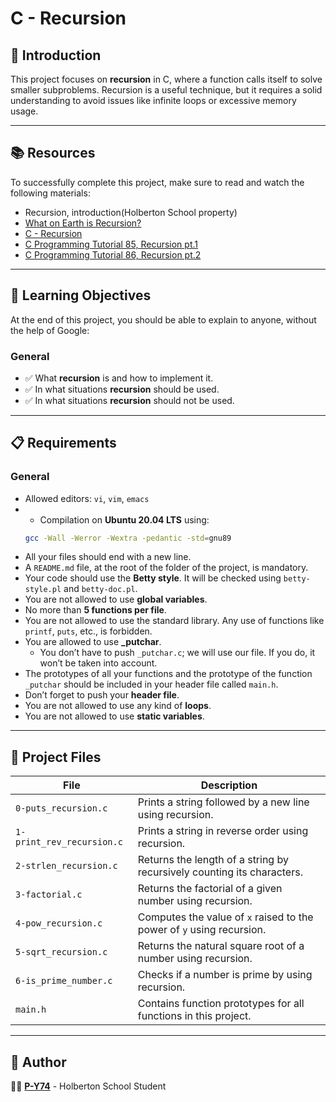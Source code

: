 # C - Recursion

## 📌 Introduction
This project focuses on **recursion** in C, where a function calls itself to solve smaller subproblems. Recursion is a useful technique, but it requires a solid understanding to avoid issues like infinite loops or excessive memory usage.

---

## 📚 Resources
To successfully complete this project, make sure to read and watch the following materials:

- Recursion, introduction(Holberton School property)
- [What on Earth is Recursion?](https://www.youtube.com/watch?v=Mv9NEXX1VHc)
- [C - Recursion](https://www.tutorialspoint.com/cprogramming/c_recursion.htm)
- [C Programming Tutorial 85, Recursion pt.1](https://www.youtube.com/watch?v=XGxbXMP6k8k)
- [C Programming Tutorial 86, Recursion pt.2](https://www.youtube.com/watch?v=7XiIS6HobNs)

---

## 🎯 Learning Objectives
At the end of this project, you should be able to explain to anyone, without the help of Google:

### General
- ✅ What **recursion** is and how to implement it.
- ✅ In what situations **recursion** should be used.
- ✅ In what situations **recursion** should not be used.

---

## 📋 Requirements

### General
- Allowed editors: `vi`, `vim`, `emacs`
- - Compilation on **Ubuntu 20.04 LTS** using:
  ```sh
  gcc -Wall -Werror -Wextra -pedantic -std=gnu89
  ```
- All your files should end with a new line.
- A `README.md` file, at the root of the folder of the project, is mandatory.
- Your code should use the **Betty style**. It will be checked using `betty-style.pl` and `betty-doc.pl`.
- You are not allowed to use **global variables**.
- No more than **5 functions per file**.
- You are not allowed to use the standard library. Any use of functions like `printf`, `puts`, etc., is forbidden.
- You are allowed to use **_putchar**.
  - You don’t have to push `_putchar.c`; we will use our file. If you do, it won’t be taken into account.
- The prototypes of all your functions and the prototype of the function `_putchar` should be included in your header file called `main.h`.
- Don’t forget to push your **header file**.
- You are not allowed to use any kind of **loops**.
- You are not allowed to use **static variables**.

---

## 📂 Project Files

| File                     | Description                                                                        |
|--------------------------|------------------------------------------------------------------------------------|
| `0-puts_recursion.c`      | Prints a string followed by a new line using recursion.                            |
| `1-print_rev_recursion.c` | Prints a string in reverse order using recursion.                                  |
| `2-strlen_recursion.c`    | Returns the length of a string by recursively counting its characters.             |
| `3-factorial.c`           | Returns the factorial of a given number using recursion.                          |
| `4-pow_recursion.c`       | Computes the value of `x` raised to the power of `y` using recursion.              |
| `5-sqrt_recursion.c`      | Returns the natural square root of a number using recursion.                      |
| `6-is_prime_number.c`     | Checks if a number is prime by using recursion.                                   |
| `main.h`                  | Contains function prototypes for all functions in this project.                   |

---

## 👤 Author
👨‍💻 **[P-Y74](https://github.com/P-Y74)** - Holberton School Student
